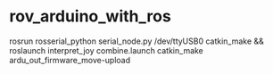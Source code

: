 # rov_arduino_with_ros

rosrun rosserial_python serial_node.py /dev/ttyUSB0
catkin_make && roslaunch interpret_joy combine.launch
catkin_make ardu_out_firmware_move-upload

